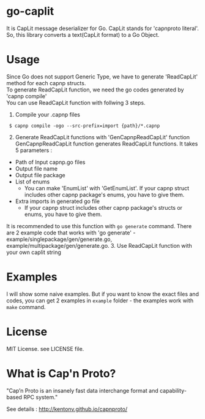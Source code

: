 # go-caplit
It is CapLit message deserializer for Go. CapLit stands for 'capnproto literal'. So, this library converts a text(CapLit format) to a Go Object.

# Usage
Since Go does not support Generic Type, we have to generate 'ReadCapLit' method for each capnp structs.  
To generate ReadCapLit function, we need the go codes generated by 'capnp compile'  
You can use ReadCapLit function with follwing 3 steps.


1. Compile your .capnp files  
 ```
  $ capnp compile -ogo --src-prefix=import {path}/*.capnp
 ```
2. Generate ReadCapLit functions with 'GenCapnpReadCapLit' function  
 GenCapnpReadCapLit function generates ReadCapLit functions. It takes 5 parameters :  
  - Path of Input capnp.go files
  - Output file name
  - Output file package
  - List of enums
    - You can make 'EnumList' with 'GetEnumList'. If your capnp struct includes other capnp package's enums, you have to give them.
  - Extra imports in generated go file
    - If your capnp struct includes other capnp package's structs or enums, you have to give them.  
  
 It is recommended to use this function with `go generate` command. There are 2 example code that works with 'go generate' - example/singlepackage/gen/generate.go, example/multipackage/gen/generate.go.
3. Use ReadCapLit function with your own caplit string

# Examples
I will show some naive examples. But if you want to know the exact files and codes, you can get 2 examples in `example` folder - the examples work with `make` command. 

# License
MIT License. see LICENSE file.

# What is Cap'n Proto?
"Cap’n Proto is an insanely fast data interchange format and capability-based RPC system."

See details : http://kentonv.github.io/capnproto/
